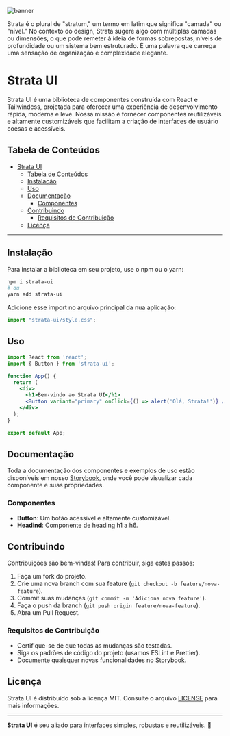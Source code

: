 ![banner](https://github.com/user-attachments/assets/172caf91-5e32-4c7d-9182-a5faaf745e8e)


Strata é o plural de "stratum," um termo em latim que significa "camada" ou "nível." No contexto do design, Strata sugere algo com múltiplas camadas ou dimensões, o que pode remeter à ideia de formas sobrepostas, níveis de profundidade ou um sistema bem estruturado. É uma palavra que carrega uma sensação de organização e complexidade elegante.

# Strata UI

Strata UI é uma biblioteca de componentes construída com React e Tailwindcss, projetada para oferecer uma experiência de desenvolvimento rápida, moderna e leve. Nossa missão é fornecer componentes reutilizáveis e altamente customizáveis que facilitam a criação de interfaces de usuário coesas e acessíveis.

## Tabela de Conteúdos

- [Strata UI](#strata-ui)
  - [Tabela de Conteúdos](#tabela-de-conteúdos)
  - [Instalação](#instalação)
  - [Uso](#uso)
  - [Documentação](#documentação)
    - [Componentes](#componentes)
  - [Contribuindo](#contribuindo)
    - [Requisitos de Contribuição](#requisitos-de-contribuição)
  - [Licença](#licença)

---

## Instalação

Para instalar a biblioteca em seu projeto, use o npm ou o yarn:

```bash
npm i strata-ui
# ou
yarn add strata-ui
```
Adicione esse import no arquivo principal da nua aplicação:

```jsx
import "strata-ui/style.css";
```

## Uso

```jsx
import React from 'react';
import { Button } from 'strata-ui';

function App() {
  return (
    <div>
      <h1>Bem-vindo ao Strata UI</h1>
      <Button variant="primary" onClick={() => alert('Olá, Strata!')} />
    </div>
  );
}

export default App;
```

## Documentação

Toda a documentação dos componentes e exemplos de uso estão disponíveis em nosso [Storybook](https://evandrocalado.github.io/strata-ui), onde você pode visualizar cada componente e suas propriedades.

### Componentes

- **Button**: Um botão acessível e altamente customizável.
- **Headind**: Componente de heading h1 a h6.

## Contribuindo

Contribuições são bem-vindas! Para contribuir, siga estes passos:

1. Faça um fork do projeto.
2. Crie uma nova branch com sua feature (`git checkout -b feature/nova-feature`).
3. Commit suas mudanças (`git commit -m 'Adiciona nova feature'`).
4. Faça o push da branch (`git push origin feature/nova-feature`).
5. Abra um Pull Request.

### Requisitos de Contribuição

- Certifique-se de que todas as mudanças são testadas.
- Siga os padrões de código do projeto (usamos ESLint e Prettier).
- Documente quaisquer novas funcionalidades no Storybook.

## Licença

Strata UI é distribuído sob a licença MIT. Consulte o arquivo [LICENSE](./LICENSE) para mais informações.

---

**Strata UI** é seu aliado para interfaces simples, robustas e reutilizáveis. 🚀
